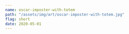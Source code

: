 ```yaml
---
name: oscar-imposter-with-totem
path: "/assets/img/art/oscar-imposter-with-totem.jpg"
flag: short
date: 2020-05-01
---
```

